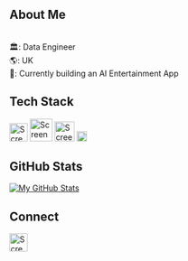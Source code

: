 ## About Me

<br>:classical_building:: Data Engineer
<br>:earth_americas:: UK
<br>🌱: Currently building an AI Entertainment App

## Tech Stack
<img width="32" alt="Screenshot 2024-01-17 234213" src="https://github.com/SebManley/SebManley/assets/150821603/0cd0823b-2e5b-434a-8689-6e7cb72d83eb"> <img width="40" alt="Screenshot 2024-01-17 234735" src="https://github.com/SebManley/SebManley/assets/150821603/26103a50-0f95-453a-b08f-4c4d1f686059"> <img width="35" alt="Screenshot 2024-01-17 235952" src="https://github.com/SebManley/SebManley/assets/150821603/2e78f2ff-f619-4ca1-ab5a-361c2532740e"> <img width="18" alt="Screenshot 2024-01-18 000220" src="https://github.com/SebManley/SebManley/assets/150821603/80ca76f0-f3f8-4c79-871b-c6d3d4b1c781">


## GitHub Stats
[![My GitHub Stats](https://github-readme-stats.vercel.app/api/?username=SebManley&count_private=true&theme=tokyonight&showicons=true)]()


## Connect
[<img width="32" alt="Screenshot 2024-01-20 012827" src="https://github.com/SebManley/SebManley/assets/150821603/66cb29ad-76ea-47a7-a0e9-b8b2b1e34c74">](https://www.linkedin.com/in/sebastian-manley/)
